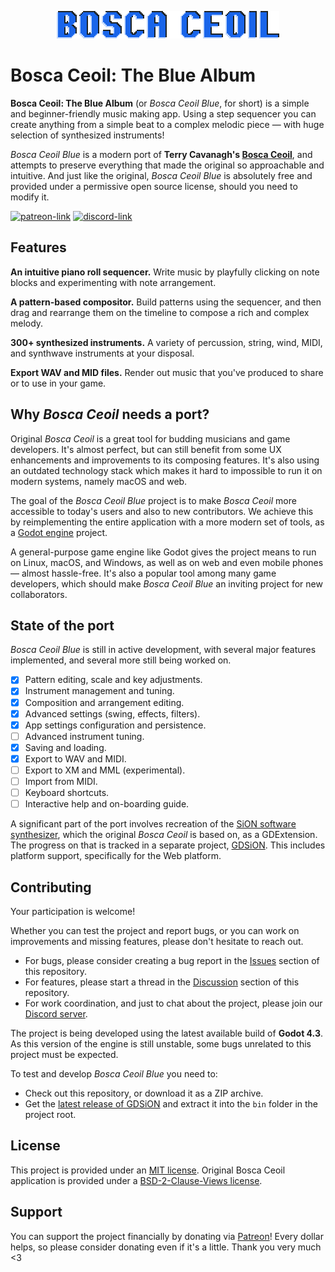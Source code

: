 <p align="center">
	<img src="assets/logo_blue.png">
</p>

# Bosca Ceoil: The Blue Album

**Bosca Ceoil: The Blue Album** (or _Bosca Ceoil Blue_, for short) is a simple and beginner-friendly music making app. Using a step sequencer you can create anything from a simple beat to a complex melodic piece — with huge selection of synthesized instruments!

_Bosca Ceoil Blue_ is a modern port of **Terry Cavanagh's [Bosca Ceoil](https://github.com/TerryCavanagh/boscaceoil)**, and attempts to preserve everything that made the original so approachable and intuitive. And just like the original, _Bosca Ceoil Blue_ is absolutely free and provided under a permissive open source license, should you need to modify it.

[![patreon-link](https://img.shields.io/badge/Patreon-orange?label=support%20the%20project&color=%23F2614B&style=for-the-badge)](https://patreon.com/YuriSizov)
[![discord-link](https://img.shields.io/badge/Discord-purple?label=get%20in%20touch&color=%235865F2&style=for-the-badge)](https://discord.gg/S657Y9KPF9)

## Features

**An intuitive piano roll sequencer.** Write music by playfully clicking on note blocks and experimenting with note arrangement.

**A pattern-based compositor.** Build patterns using the sequencer, and then drag and rearrange them on the timeline to compose a rich and complex melody.

**300+ synthesized instruments.** A variety of percussion, string, wind, MIDI, and synthwave instruments at your disposal.

**Export WAV and MID files.** Render out music that you've produced to share or to use in your game.

## Why _Bosca Ceoil_ needs a port?

Original _Bosca Ceoil_ is a great tool for budding musicians and game developers. It's almost perfect, but can still benefit from some UX enhancements and improvements to its composing features. It's also using an outdated technology stack which makes it hard to impossible to run it on modern systems, namely macOS and web.

The goal of the _Bosca Ceoil Blue_ project is to make _Bosca Ceoil_ more accessible to today's users and also to new contributors. We achieve this by reimplementing the entire application with a more modern set of tools, as a [Godot engine](https://godotengine.org/) project.

A general-purpose game engine like Godot gives the project means to run on Linux, macOS, and Windows, as well as on web and even mobile phones — almost hassle-free. It's also a popular tool among many game developers, which should make _Bosca Ceoil Blue_ an inviting project for new collaborators.

## State of the port

_Bosca Ceoil Blue_ is still in active development, with several major features implemented, and several more still being worked on.

- [x] Pattern editing, scale and key adjustments.
- [x] Instrument management and tuning.
- [x] Composition and arrangement editing.
- [x] Advanced settings (swing, effects, filters).
- [x] App settings configuration and persistence.
- [ ] Advanced instrument tuning.
- [x] Saving and loading.
- [x] Export to WAV and MIDI.
- [ ] Export to XM and MML (experimental).
- [ ] Import from MIDI.
- [ ] Keyboard shortcuts.
- [ ] Interactive help and on-boarding guide.

A significant part of the port involves recreation of the [SiON software synthesizer](https://github.com/keim/SiON), which the original _Bosca Ceoil_ is based on, as a GDExtension. The progress on that is tracked in a separate project, [GDSiON](https://github.com/YuriSizov/gdsion). This includes platform support, specifically for the Web platform.

## Contributing

Your participation is welcome!

Whether you can test the project and report bugs, or you can work on improvements and missing features, please don't hesitate to reach out.

- For bugs, please consider creating a bug report in the [Issues](https://github.com/YuriSizov/boscaceoil-blue/issues) section of this repository.
- For features, please start a thread in the [Discussion](https://github.com/YuriSizov/boscaceoil-blue/discussions) section of this repository.
- For work coordination, and just to chat about the project, please join our [Discord server](https://discord.gg/S657Y9KPF9).

The project is being developed using the latest available build of **Godot 4.3**. As this version of the engine is still unstable, some bugs unrelated to this project must be expected.

To test and develop _Bosca Ceoil Blue_ you need to:

- Check out this repository, or download it as a ZIP archive.
- Get the [latest release of GDSiON](https://github.com/YuriSizov/gdsion/releases) and extract it into the `bin` folder in the project root.

## License

This project is provided under an [MIT license](LICENSE). Original Bosca Ceoil application is provided under a [BSD-2-Clause-Views license](https://github.com/TerryCavanagh/boscaceoil/blob/da4cedf00c766101f4c7d3a48f1608fc8fd44659/README.md).

## Support

You can support the project financially by donating via [Patreon](https://www.patreon.com/YuriSizov)! Every dollar helps, so please consider donating even if it's a little. Thank you very much <3
